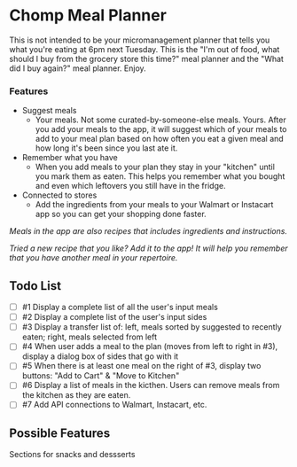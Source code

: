 # Chomp Meal Planner

This is not intended to be your micromanagement planner that tells you what you're eating at 6pm next Tuesday. This is the "I'm out of food, what should I buy from the grocery store this time?" meal planner and the "What did I buy again?" meal planner. Enjoy.

### Features
- Suggest meals
  - Your meals. Not some curated-by-someone-else meals. Yours. After you add your meals to the app, it will suggest which of your meals to add to your meal plan based on how often you eat a given meal and how long it's been since you last ate it.
- Remember what you have
  - When you add meals to your plan they stay in your "kitchen" until you mark them as eaten. This helps you remember what you bought and even which leftovers you still have in the fridge.
- Connected to stores
  - Add the ingredients from your meals to your Walmart or Instacart app so you can get your shopping done faster.

*Meals in the app are also recipes that includes ingredients and instructions.*

*Tried a new recipe that you like? Add it to the app! It will help you remember that you have another meal in your repertoire.*

## Todo List

- [ ] #1 Display a complete list of all the user's input meals
- [ ] #2 Display a complete list of the user's input sides
- [ ] #3 Display a transfer list of: left, meals sorted by suggested to recently eaten; right, meals selected from left
- [ ] #4 When user adds a meal to the plan (moves from left to right in #3), display a dialog box of sides that go with it
- [ ] #5 When there is at least one meal on the right of #3, display two buttons: "Add to Cart" & "Move to Kitchen"
- [ ] #6 Display a list of meals in the kicthen. Users can remove meals from the kitchen as they are eaten.
- [ ] #7 Add API connections to Walmart, Instacart, etc.

## Possible Features

Sections for snacks and dessserts
